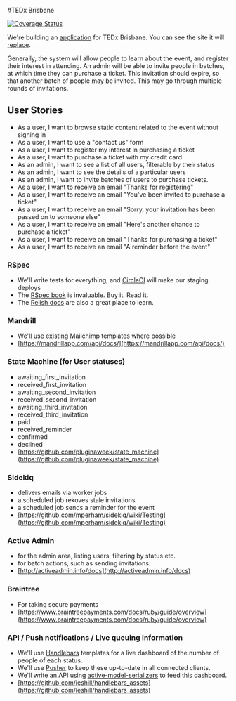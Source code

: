 #TEDx Brisbane

[![Coverage Status](https://coveralls.io/repos/net-engine/tedx-brisbane/badge.png)](https://coveralls.io/r/net-engine/tedx-brisbane)

We're building an [application](https://github.com/net-engine/tedx-brisbane) for TEDx Brisbane. You can see the site it will [replace](http://www.tedxbrisbane.com/).

Generally, the system will allow people to learn about the event, and register their interest in attending. An admin will be able to invite people in batches, at which time they can purchase a ticket. This invitation should expire, so that another batch of people may be invited. This may go through multiple rounds of invitations.

## User Stories
- As a user, I want to browse static content related to the event without signing in
- As a user, I want to use a "contact us" form
- As a user, I want to register my interest in purchasing a ticket
- As a user, I want to purchase a ticket with my credit card
- As an admin, I want to see a list of all users, filterable by their status
- As an admin, I want to see the details of a particular users
- As an admin, I want to invite batches of users to purchase tickets.
- As a user, I want to receive an email "Thanks for registering"
- As a user, I want to receive an email "You've been invited to purchase a ticket"
- As a user, I want to receive an email "Sorry, your invitation has been passed on to someone else"
- As a user, I want to receive an email "Here's another chance to purchase a ticket"
- As a user, I want to receive an email "Thanks for purchasing a ticket"
- As a user, I want to receive an email "A reminder before the event"

### RSpec
- We'll write tests for everything, and [CircleCI](http://circleci.com/) will make our staging deploys
- The [RSpec book](http://it-ebooks.info/book/77/) is invaluable. Buy it. Read it.
- The [Relish docs](https://www.relishapp.com/rspec) are also a great place to learn.

### Mandrill
- We'll use existing Mailchimp templates where possible
- [https://mandrillapp.com/api/docs/](https://mandrillapp.com/api/docs/)

### State Machine (for User statuses)
- awaiting_first_invitation
- received_first_invitation
- awaiting_second_invitation
- received_second_invitation
- awaiting_third_invitation
- received_third_invitation
- paid
- received_reminder
- confirmed
- declined
- [https://github.com/pluginaweek/state_machine](https://github.com/pluginaweek/state_machine)

### Sidekiq
- delivers emails via worker jobs
- a scheduled job rekoves stale invitations
- a scheduled job sends a reminder for the event
- [https://github.com/mperham/sidekiq/wiki/Testing](https://github.com/mperham/sidekiq/wiki/Testing)

### Active Admin
- for the admin area, listing users, filtering by status etc.
- for batch actions, such as sending invitations.
- [http://activeadmin.info/docs](http://activeadmin.info/docs)

### Braintree
- For taking secure payments
- [https://www.braintreepayments.com/docs/ruby/guide/overview](https://www.braintreepayments.com/docs/ruby/guide/overview)

### API / Push notifications / Live queuing information
- We'll use [Handlebars](http://handlebarsjs.com/) templates for a live dashboard of the number of people of each status.
- We'll use [Pusher](http://pusher.com/docs) to keep these up-to-date in all connected clients.
- We'll write an API using [active-model-serializers](https://github.com/rails-api/active_model_serializers) to feed this dashboard.
- [https://github.com/leshill/handlebars_assets](https://github.com/leshill/handlebars_assets)
